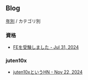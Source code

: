 ## Blog
[年別](https://juten10x.github.io/blog) / カテゴリ別

### 資格
* [FEを受験しました - Jul 31, 2024](https://juten10x.github.io/blog/fe_Jul-31-2024.html)

### juten10x
* [juten10xというHN - Nov 22, 2024](https://juten10x.github.io/blog/hn_Nov-22-2024.html)

<style>
  #ccby4 {
    display: none;
  }
  #cc0 {
    display: none;
  }
</style>

